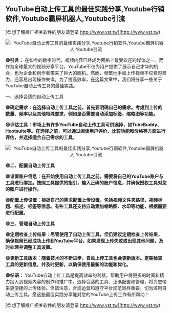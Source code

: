 ## **YouTube自动上传工具的最佳实践分享,Youtube行销软件,Youtube霸屏机器人,Youtube引流**

[😍想了解推广相关软件的朋友请登录 http://www.vst.tw](http://www.vst.tw)

 <center><img src="https://vst.tw/MP4/tuiguang/png/0.png" alt="YouTube自动上传工具的最佳实践分享,Youtube行销软件,Youtube霸屏机器人,Youtube引流"></center>

**😄引言：**
在如今的数字时代，视频内容已经成为网络上最受欢迎的媒体之一。而作为全球最大的视频分享平台，YouTube不仅为用户提供了展示自己才华的机会，也为企业和创作者带来了巨大的商机。然而，频繁地手动上传视频不仅费时费力，还容易出现操作失误。为了提高效率，在这篇文章中，我们将分享一些关于YouTube自动上传工具的最佳实践。

一、选择合适的自动上传工具

**😄确定需求：在选择自动上传工具之前，首先要明确自己的需求。考虑到上传的数量、频率以及其他特殊要求，例如是否需要自动添加标签、缩略图等功能。**

**😄评估工具：市场上有许多YouTube自动上传工具可供选择，如TubeBuddy、Hootsuite等。在选择之前，可以通过阅读用户评价、比较功能和价格等方面进行评估，并选择适合自己需求的工具。**

 <center><img src="https://vst.tw/MP4/tuiguang/png/7.png" alt="YouTube自动上传工具的最佳实践分享,Youtube行销软件,Youtube霸屏机器人,Youtube引流"></center>

**😄二、配置自动上传工具**

**😄设置账户信息：在开始使用自动上传工具之前，需要将自己的YouTube账户与工具进行绑定。按照工具提供的指引，输入正确的账户信息，并确保授权工具对您的账户进行操作。**

**😄配置上传设置：根据自己的需求配置上传设置，包括视频文件夹路径、视频标题、描述、标签等信息。有些工具还支持自动添加缩略图、水印等功能，根据需要进行配置。**

**😄三、管理自动上传工具**

**😄定期检查上传结果：尽管使用了自动上传工具，但仍建议定期检查上传结果，确保视频已经成功上传到YouTube平台。如果发现上传失败或出现其他问题，及时处理并调整工具设置。**

**😄更新工具版本：随着技术的不断进步，自动上传工具也会更新版本。定期检查工具的更新信息，并及时更新，以确保使用最新的功能和优化。**

**😄结语：**
YouTube自动上传工具是提高效率的利器，帮助用户将更多的时间和精力投入到视频内容的制作和推广中。选择合适的工具、正确配置和管理，将为您带来更便捷的上传体验。但请注意，合规运营和遵守平台规范同样重要，切勿滥用自动上传工具。愿这些最佳实践分享能对您的YouTube上传工作有所帮助！

[😍想了解推广相关软件的朋友请登录 http://www.vst.tw](http://www.vst.tw)



